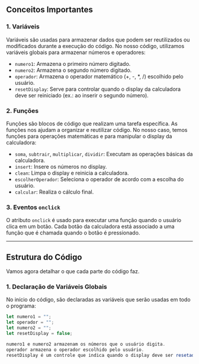 
## Conceitos Importantes

### 1. **Variáveis**
   Variáveis são usadas para armazenar dados que podem ser reutilizados ou modificados durante a execução do código. No nosso código, utilizamos variáveis globais para armazenar números e operadores:
   - `numero1`: Armazena o primeiro número digitado.
   - `numero2`: Armazena o segundo número digitado.
   - `operador`: Armazena o operador matemático (+, -, *, /) escolhido pelo usuário.
   - `resetDisplay`: Serve para controlar quando o display da calculadora deve ser reiniciado (ex.: ao inserir o segundo número).

### 2. **Funções**
   Funções são blocos de código que realizam uma tarefa específica. As funções nos ajudam a organizar e reutilizar código. No nosso caso, temos funções para operações matemáticas e para manipular o display da calculadora:
   - `soma`, `subtrair`, `multiplicar`, `dividir`: Executam as operações básicas da calculadora.
   - `insert`: Insere os números no display.
   - `clean`: Limpa o display e reinicia a calculadora.
   - `escolherOperador`: Seleciona o operador de acordo com a escolha do usuário.
   - `calcular`: Realiza o cálculo final.

### 3. **Eventos `onclick`**
   O atributo `onclick` é usado para executar uma função quando o usuário clica em um botão. Cada botão da calculadora está associado a uma função que é chamada quando o botão é pressionado.

---

## Estrutura do Código

Vamos agora detalhar o que cada parte do código faz.

### 1. **Declaração de Variáveis Globais**

No início do código, são declaradas as variáveis que serão usadas em todo o programa:

```javascript
let numero1 = "";
let operador = "";
let numero2 = "";
let resetDisplay = false;

numero1 e numero2 armazenam os números que o usuário digita.
operador armazena o operador escolhido pelo usuário.
resetDisplay é um controle que indica quando o display deve ser resetado (ou seja, quando o segundo número deve ser inserido).

